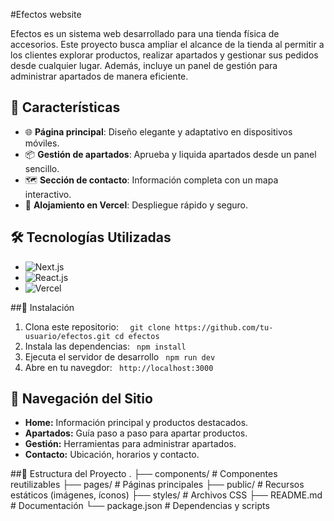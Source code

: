 #Efectos website
<p>
Efectos es un sistema web desarrollado para una tienda física de accesorios. Este proyecto busca ampliar el alcance de la tienda al permitir a los clientes explorar productos, realizar apartados y gestionar sus pedidos desde cualquier lugar. Además, incluye un panel de gestión para administrar apartados de manera eficiente.
</p>

## 🎯 Características
- 🌐 **Página principal**: Diseño elegante y adaptativo en dispositivos móviles.
- 📦 **Gestión de apartados**: Aprueba y liquida apartados desde un panel sencillo.
- 🗺️ **Sección de contacto**: Información completa con un mapa interactivo.
- 🚀 **Alojamiento en Vercel**: Despliegue rápido y seguro.

## 🛠️ Tecnologías Utilizadas
- ![Next.js](https://img.shields.io/badge/Framework-Next.js-blue)
- ![React.js](https://img.shields.io/badge/Library-React.js-61DAFB?logo=react)
- ![Vercel](https://img.shields.io/badge/Hosting-Vercel-black?logo=vercel)

##📲 Instalación
1.  Clona este repositorio:
`  git clone https://github.com/tu-usuario/efectos.git
   cd efectos`
2.  Instala las dependencias:
` npm install`
3. Ejecuta el servidor de desarrollo
` npm run dev`
4. Abre en tu navegdor:
` http://localhost:3000`

## 🧭 Navegación del Sitio

- **Home:** Información principal y productos destacados.
- **Apartados:** Guía paso a paso para apartar productos.
- **Gestión:** Herramientas para administrar apartados.
- **Contacto:** Ubicación, horarios y contacto.

##📂 Estructura del Proyecto
.
├── components/        # Componentes reutilizables
├── pages/             # Páginas principales
├── public/            # Recursos estáticos (imágenes, íconos)
├── styles/            # Archivos CSS
├── README.md          # Documentación
└── package.json       # Dependencias y scripts






